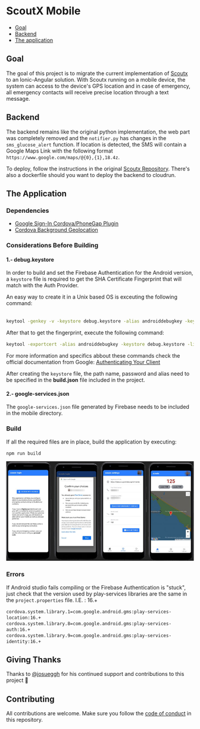 # ScoutX Mobile 

- [Goal](#goal)
- [Backend](#backend)
- [The application](#the-application)


## Goal

The goal of this project is to migrate the current implementation of [Scoutx](https://github.com/alphacentauri82/scoutx) to
an Ionic-Angular solution. With Scoutx running on a mobile device, the system can access to the device's GPS location and in case of emergency, all emergency contacts will receive precise location through a text message.

## Backend

The backend remains like the original python implementation, the web part was completely removed and the `notifier.py` has changes in the `sms_glucose_alert` function. If location is detected, the SMS will contain a Google Maps Link with the following format ` https://www.google.com/maps/@{0},{1},18.4z`.


To deploy, follow the instructions in the original [Scoutx Repository](https://github.com/alphacentauri82/scoutx). There's also a dockerfile should you want to deploy the backend to cloudrun.

## The Application


### Dependencies
+ [Google Sign-In Cordova/PhoneGap Plugin](https://github.com/EddyVerbruggen/cordova-plugin-googleplus)
+ [Cordova Background Geolocation](https://github.com/transistorsoft/cordova-background-geolocation-lt)

### Considerations Before Building


#### 1.- debug.keystore

In order to build and set the Firebase Authentication for the Android version, a `keystore` file is required to get the SHA Certificate Fingerprint that will match with the Auth Provider.

An easy way to create it in a Unix based OS is exceuting the following command: 

```bash

keytool -genkey -v -keystore debug.keystore -alias androiddebugkey -keyalg RSA -keysize 2048 -validity 50000

```

After that to get the fingerprint, execute the following command:

```bash
keytool -exportcert -alias androiddebugkey -keystore debug.keystore -list -v
```

For more information and specifics abbout these commands check the official documentation from Google: [Authenticating Your Client
](https://developers.google.com/android/guides/client-auth)

After creating the `keystore` file, the path name, password and alias need to be specified in the **build.json** file included in the project.


#### 2.- google-services.json

The `google-services.json` file generated by Firebase needs to be included in the mobile directory.

### Build

If all the required files are in place, build the application by executing:

```
npm run build
```


![ScoutX Mobile](sample.png)

### Errors

If Android studio fails compiling or the Firebase Authentication is "stuck", just check that the version used by play-services libraries are the same in the `project.properties` file. I.E. : 16.+

```
cordova.system.library.1=com.google.android.gms:play-services-location:16.+
cordova.system.library.8=com.google.android.gms:play-services-auth:16.+
cordova.system.library.9=com.google.android.gms:play-services-identity:16.+
```

## Giving Thanks

Thanks to [@josueggh](https://github.com/josueggh) for his continued support and contributions to this project 💜 

## Contributing

All contributions are welcome. Make sure you follow the [code of conduct](CODE_OF_CONDUCT.MD) in this repository. 
